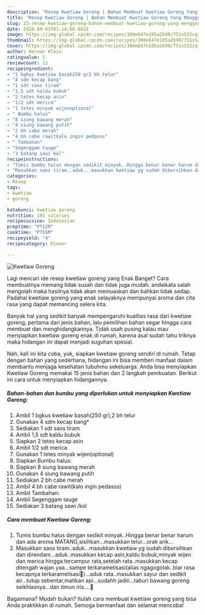 ```yaml
---
description: "Resep Kwetiaw Goreng | Bahan Membuat Kwetiaw Goreng Yang Menggugah Selera"
title: "Resep Kwetiaw Goreng | Bahan Membuat Kwetiaw Goreng Yang Menggugah Selera"
slug: 23-resep-kwetiaw-goreng-bahan-membuat-kwetiaw-goreng-yang-menggugah-selera
date: 2020-09-01T01:14:08.843Z
image: https://img-global.cpcdn.com/recipes/30de647e105a2b99/751x532cq70/kwetiaw-goreng-foto-resep-utama.jpg
thumbnail: https://img-global.cpcdn.com/recipes/30de647e105a2b99/751x532cq70/kwetiaw-goreng-foto-resep-utama.jpg
cover: https://img-global.cpcdn.com/recipes/30de647e105a2b99/751x532cq70/kwetiaw-goreng-foto-resep-utama.jpg
author: Herman Klein
ratingvalue: 5
reviewcount: 12
recipeingredient:
- "1 bgkus kwetiaw basah250 gr2 bh telur"
- "4 sdm kecap bang"
- "1 sdt saos tiram"
- "1,5 sdt kaldu bubuk"
- "2 tetes kecap asin"
- "1/2 sdt merica"
- "1 tetes minyak wijenoptional"
- " Bumbu halus"
- "8 siung bawang merah"
- "4 siung bawang putih"
- "2 bh cabe merah"
- "4 bh cabe rawitkalo ingin pedasss"
- " Tambahan"
- "Segenggam tauge"
- "3 batang sawi kol"
recipeinstructions:
- "Tumis bumbu halus dengan sedikit minyak..Hingga benar benar harum dan ada aroma MATANG,sisihkan...masukkan telur...orak arik..."
- "Masukkan saos tiram..aduk...masukkan kwetiaw yg sudah dibersihkan dan direndam...aduk..masukkan kecap asin,kaldu bubuk,minyak wijen dan merica hingga tercampur rata,setelah rata..masukkan kecap ditengah wajan yaa...sampe terkaramelisasi(alias ngagogolak..biar rasa kecapnya terkaramelisasi🙂)...aduk rata..masukkan sayur dan sedikit air...tutup sebentar,matikan api...sudahh jadiii...taburi bawang goreng seikhlasnya...dan timun iris....🤤"
categories:
- Resep
tags:
- kwetiaw
- goreng

katakunci: kwetiaw goreng 
nutrition: 191 calories
recipecuisine: Indonesian
preptime: "PT12M"
cooktime: "PT55M"
recipeyield: "4"
recipecategory: Dinner

---
```



![Kwetiaw Goreng](https://img-global.cpcdn.com/recipes/30de647e105a2b99/751x532cq70/kwetiaw-goreng-foto-resep-utama.jpg)

Lagi mencari ide resep kwetiaw goreng yang Enak Banget? Cara membuatnya memang tidak susah dan tidak juga mudah. andaikata salah mengolah maka hasilnya tidak akan memuaskan dan bahkan tidak sedap. Padahal kwetiaw goreng yang enak selayaknya mempunyai aroma dan cita rasa yang dapat memancing selera kita.



Banyak hal yang sedikit banyak mempengaruhi kualitas rasa dari kwetiaw goreng, pertama dari jenis bahan, lalu pemilihan bahan segar hingga cara membuat dan menghidangkannya. Tidak usah pusing kalau mau menyiapkan kwetiaw goreng enak di rumah, karena asal sudah tahu triknya maka hidangan ini dapat menjadi suguhan spesial.


Nah, kali ini kita coba, yuk, siapkan kwetiaw goreng sendiri di rumah. Tetap dengan bahan yang sederhana, hidangan ini bisa memberi manfaat dalam membantu menjaga kesehatan tubuhmu sekeluarga. Anda bisa menyiapkan Kwetiaw Goreng memakai 15 jenis bahan dan 2 langkah pembuatan. Berikut ini cara untuk menyiapkan hidangannya.

<!--inarticleads1-->

##### Bahan-bahan dan bumbu yang diperlukan untuk menyiapkan Kwetiaw Goreng:

1. Ambil 1 bgkus kwetiaw basah(250 gr),2 bh telur
1. Gunakan 4 sdm kecap bang*
1. Sediakan 1 sdt saos tiram
1. Ambil 1,5 sdt kaldu bubuk
1. Siapkan 2 tetes kecap asin
1. Ambil 1/2 sdt merica
1. Gunakan 1 tetes minyak wijen(optional)
1. Siapkan  Bumbu halus:
1. Siapkan 8 siung bawang merah
1. Gunakan 4 siung bawang putih
1. Sediakan 2 bh cabe merah
1. Ambil 4 bh cabe rawit(kalo ingin pedasss)
1. Ambil  Tambahan:
1. Ambil Segenggam tauge
1. Sediakan 3 batang sawi /kol




<!--inarticleads2-->

##### Cara membuat Kwetiaw Goreng:

1. Tumis bumbu halus dengan sedikit minyak..Hingga benar benar harum dan ada aroma MATANG,sisihkan...masukkan telur...orak arik...
1. Masukkan saos tiram..aduk...masukkan kwetiaw yg sudah dibersihkan dan direndam...aduk..masukkan kecap asin,kaldu bubuk,minyak wijen dan merica hingga tercampur rata,setelah rata..masukkan kecap ditengah wajan yaa...sampe terkaramelisasi(alias ngagogolak..biar rasa kecapnya terkaramelisasi🙂)...aduk rata..masukkan sayur dan sedikit air...tutup sebentar,matikan api...sudahh jadiii...taburi bawang goreng seikhlasnya...dan timun iris....🤤




Bagaimana? Mudah bukan? Itulah cara membuat kwetiaw goreng yang bisa Anda praktikkan di rumah. Semoga bermanfaat dan selamat mencoba!
